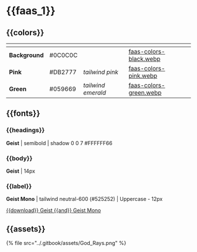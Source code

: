 # {{faas_1}}

## {{colors}}

<table data-view="cards"><thead><tr><th></th><th></th><th></th><th data-hidden data-card-cover data-type="files"></th></tr></thead><tbody><tr><td><strong>Background</strong></td><td>#0C0C0C</td><td></td><td><a href="../.gitbook/assets/faas-colors-black.webp">faas-colors-black.webp</a></td></tr><tr><td><strong>Pink</strong></td><td>#DB2777</td><td><em>tailwind pink</em></td><td><a href="../.gitbook/assets/faas-colors-pink.webp">faas-colors-pink.webp</a></td></tr><tr><td><strong>Green</strong></td><td>#059669</td><td><em>tailwind emerald</em></td><td><a href="../.gitbook/assets/faas-colors-green.webp">faas-colors-green.webp</a></td></tr></tbody></table>

## {{fonts}}

### {{headings}}

**Geist** | semibold | shadow 0 0 7 #FFFFFF66

### {{body}}

**Geist** | 14px

### {{label}}

**Geist Mono** | tailwind neutral-600 (#525252) | Uppercase - 12px

[{{download}} Geist {{and}} Geist Mono](https://github.com/vercel/geist-font/releases/tag/1.3.0)

## {{assets}}

{% file src="../.gitbook/assets/God_Rays.png" %}
